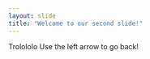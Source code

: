 ```yaml
---
layout: slide
title: "Welcome to our second slide!"
---
```

Trolololo
Use the left arrow to go back!

